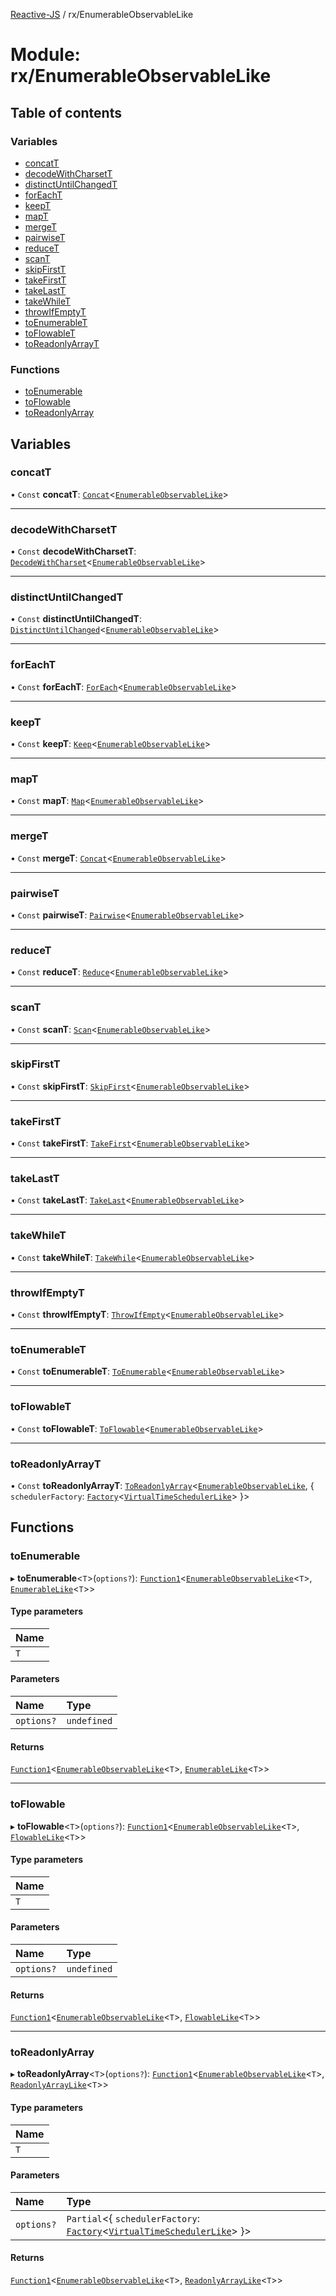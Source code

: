[Reactive-JS](../README.md) / rx/EnumerableObservableLike

# Module: rx/EnumerableObservableLike

## Table of contents

### Variables

- [concatT](rx_EnumerableObservableLike.md#concatt)
- [decodeWithCharsetT](rx_EnumerableObservableLike.md#decodewithcharsett)
- [distinctUntilChangedT](rx_EnumerableObservableLike.md#distinctuntilchangedt)
- [forEachT](rx_EnumerableObservableLike.md#foreacht)
- [keepT](rx_EnumerableObservableLike.md#keept)
- [mapT](rx_EnumerableObservableLike.md#mapt)
- [mergeT](rx_EnumerableObservableLike.md#merget)
- [pairwiseT](rx_EnumerableObservableLike.md#pairwiset)
- [reduceT](rx_EnumerableObservableLike.md#reducet)
- [scanT](rx_EnumerableObservableLike.md#scant)
- [skipFirstT](rx_EnumerableObservableLike.md#skipfirstt)
- [takeFirstT](rx_EnumerableObservableLike.md#takefirstt)
- [takeLastT](rx_EnumerableObservableLike.md#takelastt)
- [takeWhileT](rx_EnumerableObservableLike.md#takewhilet)
- [throwIfEmptyT](rx_EnumerableObservableLike.md#throwifemptyt)
- [toEnumerableT](rx_EnumerableObservableLike.md#toenumerablet)
- [toFlowableT](rx_EnumerableObservableLike.md#toflowablet)
- [toReadonlyArrayT](rx_EnumerableObservableLike.md#toreadonlyarrayt)

### Functions

- [toEnumerable](rx_EnumerableObservableLike.md#toenumerable)
- [toFlowable](rx_EnumerableObservableLike.md#toflowable)
- [toReadonlyArray](rx_EnumerableObservableLike.md#toreadonlyarray)

## Variables

### concatT

• `Const` **concatT**: [`Concat`](containers.md#concat)<[`EnumerableObservableLike`](../interfaces/rx.EnumerableObservableLike.md)\>

___

### decodeWithCharsetT

• `Const` **decodeWithCharsetT**: [`DecodeWithCharset`](containers.md#decodewithcharset)<[`EnumerableObservableLike`](../interfaces/rx.EnumerableObservableLike.md)\>

___

### distinctUntilChangedT

• `Const` **distinctUntilChangedT**: [`DistinctUntilChanged`](containers.md#distinctuntilchanged)<[`EnumerableObservableLike`](../interfaces/rx.EnumerableObservableLike.md)\>

___

### forEachT

• `Const` **forEachT**: [`ForEach`](containers.md#foreach)<[`EnumerableObservableLike`](../interfaces/rx.EnumerableObservableLike.md)\>

___

### keepT

• `Const` **keepT**: [`Keep`](containers.md#keep)<[`EnumerableObservableLike`](../interfaces/rx.EnumerableObservableLike.md)\>

___

### mapT

• `Const` **mapT**: [`Map`](containers.md#map)<[`EnumerableObservableLike`](../interfaces/rx.EnumerableObservableLike.md)\>

___

### mergeT

• `Const` **mergeT**: [`Concat`](containers.md#concat)<[`EnumerableObservableLike`](../interfaces/rx.EnumerableObservableLike.md)\>

___

### pairwiseT

• `Const` **pairwiseT**: [`Pairwise`](containers.md#pairwise)<[`EnumerableObservableLike`](../interfaces/rx.EnumerableObservableLike.md)\>

___

### reduceT

• `Const` **reduceT**: [`Reduce`](containers.md#reduce)<[`EnumerableObservableLike`](../interfaces/rx.EnumerableObservableLike.md)\>

___

### scanT

• `Const` **scanT**: [`Scan`](containers.md#scan)<[`EnumerableObservableLike`](../interfaces/rx.EnumerableObservableLike.md)\>

___

### skipFirstT

• `Const` **skipFirstT**: [`SkipFirst`](containers.md#skipfirst)<[`EnumerableObservableLike`](../interfaces/rx.EnumerableObservableLike.md)\>

___

### takeFirstT

• `Const` **takeFirstT**: [`TakeFirst`](containers.md#takefirst)<[`EnumerableObservableLike`](../interfaces/rx.EnumerableObservableLike.md)\>

___

### takeLastT

• `Const` **takeLastT**: [`TakeLast`](containers.md#takelast)<[`EnumerableObservableLike`](../interfaces/rx.EnumerableObservableLike.md)\>

___

### takeWhileT

• `Const` **takeWhileT**: [`TakeWhile`](containers.md#takewhile)<[`EnumerableObservableLike`](../interfaces/rx.EnumerableObservableLike.md)\>

___

### throwIfEmptyT

• `Const` **throwIfEmptyT**: [`ThrowIfEmpty`](containers.md#throwifempty)<[`EnumerableObservableLike`](../interfaces/rx.EnumerableObservableLike.md)\>

___

### toEnumerableT

• `Const` **toEnumerableT**: [`ToEnumerable`](ix.md#toenumerable)<[`EnumerableObservableLike`](../interfaces/rx.EnumerableObservableLike.md)\>

___

### toFlowableT

• `Const` **toFlowableT**: [`ToFlowable`](streaming.md#toflowable)<[`EnumerableObservableLike`](../interfaces/rx.EnumerableObservableLike.md)\>

___

### toReadonlyArrayT

• `Const` **toReadonlyArrayT**: [`ToReadonlyArray`](containers.md#toreadonlyarray)<[`EnumerableObservableLike`](../interfaces/rx.EnumerableObservableLike.md), { `schedulerFactory`: [`Factory`](functions.md#factory)<[`VirtualTimeSchedulerLike`](../interfaces/scheduling.VirtualTimeSchedulerLike.md)\>  }\>

## Functions

### toEnumerable

▸ **toEnumerable**<`T`\>(`options?`): [`Function1`](functions.md#function1)<[`EnumerableObservableLike`](../interfaces/rx.EnumerableObservableLike.md)<`T`\>, [`EnumerableLike`](../interfaces/ix.EnumerableLike.md)<`T`\>\>

#### Type parameters

| Name |
| :------ |
| `T` |

#### Parameters

| Name | Type |
| :------ | :------ |
| `options?` | `undefined` |

#### Returns

[`Function1`](functions.md#function1)<[`EnumerableObservableLike`](../interfaces/rx.EnumerableObservableLike.md)<`T`\>, [`EnumerableLike`](../interfaces/ix.EnumerableLike.md)<`T`\>\>

___

### toFlowable

▸ **toFlowable**<`T`\>(`options?`): [`Function1`](functions.md#function1)<[`EnumerableObservableLike`](../interfaces/rx.EnumerableObservableLike.md)<`T`\>, [`FlowableLike`](../interfaces/streaming.FlowableLike.md)<`T`\>\>

#### Type parameters

| Name |
| :------ |
| `T` |

#### Parameters

| Name | Type |
| :------ | :------ |
| `options?` | `undefined` |

#### Returns

[`Function1`](functions.md#function1)<[`EnumerableObservableLike`](../interfaces/rx.EnumerableObservableLike.md)<`T`\>, [`FlowableLike`](../interfaces/streaming.FlowableLike.md)<`T`\>\>

___

### toReadonlyArray

▸ **toReadonlyArray**<`T`\>(`options?`): [`Function1`](functions.md#function1)<[`EnumerableObservableLike`](../interfaces/rx.EnumerableObservableLike.md)<`T`\>, [`ReadonlyArrayLike`](../interfaces/containers.ReadonlyArrayLike.md)<`T`\>\>

#### Type parameters

| Name |
| :------ |
| `T` |

#### Parameters

| Name | Type |
| :------ | :------ |
| `options?` | `Partial`<{ `schedulerFactory`: [`Factory`](functions.md#factory)<[`VirtualTimeSchedulerLike`](../interfaces/scheduling.VirtualTimeSchedulerLike.md)\>  }\> |

#### Returns

[`Function1`](functions.md#function1)<[`EnumerableObservableLike`](../interfaces/rx.EnumerableObservableLike.md)<`T`\>, [`ReadonlyArrayLike`](../interfaces/containers.ReadonlyArrayLike.md)<`T`\>\>
